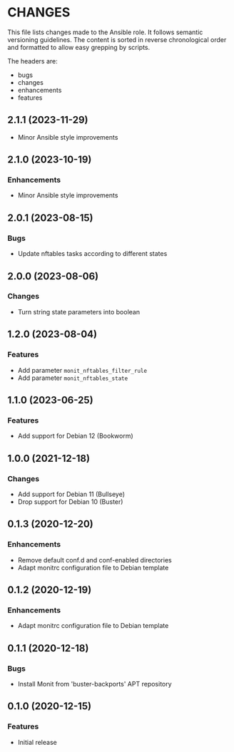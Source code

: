 # CHANGES

This file lists changes made to the Ansible role. It follows semantic versioning
guidelines. The content is sorted in reverse chronological order and formatted
to allow easy grepping by scripts.

The headers are:
- bugs
- changes
- enhancements
- features

## 2.1.1 (2023-11-29)

- Minor Ansible style improvements

## 2.1.0 (2023-10-19)

### Enhancements

- Minor Ansible style improvements

## 2.0.1 (2023-08-15)

### Bugs

- Update nftables tasks according to different states

## 2.0.0 (2023-08-06)

### Changes

- Turn string state parameters into boolean

## 1.2.0 (2023-08-04)

### Features

- Add parameter `monit_nftables_filter_rule`
- Add parameter `monit_nftables_state`

## 1.1.0 (2023-06-25)

### Features

- Add support for Debian 12 (Bookworm)

## 1.0.0 (2021-12-18)

### Changes

- Add support for Debian 11 (Bullseye)
- Drop support for Debian 10 (Buster)

## 0.1.3 (2020-12-20)

### Enhancements

- Remove default conf.d and conf-enabled directories
- Adapt monitrc configuration file to Debian template

## 0.1.2 (2020-12-19)

### Enhancements

- Adapt monitrc configuration file to Debian template

## 0.1.1 (2020-12-18)

### Bugs

- Install Monit from 'buster-backports' APT repository

## 0.1.0 (2020-12-15)

### Features

- Initial release
